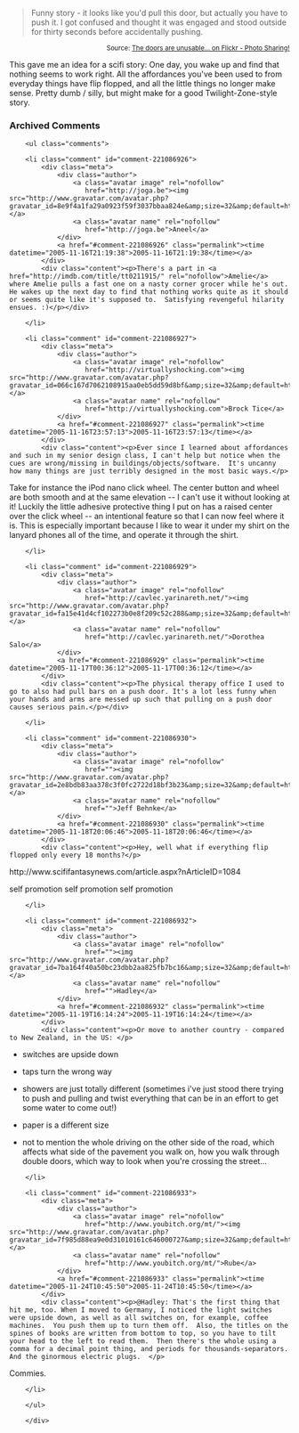 <blockquote cite="http://www.flickr.com/photos/plasticbag/63592141/in/photostream/">Funny story - it looks like you'd pull this door, but actually you have to push it. I got confused and thought it was engaged and stood outside for thirty seconds before accidentally pushing.</blockquote>
<small style="text-align:right; display:block">Source: <a href="http://www.flickr.com/photos/plasticbag/63592141/in/photostream/">The doors are unusable... on Flickr - Photo Sharing!</a></small>

This gave me an idea for a scifi story:  One day, you wake up and find that nothing seems to work right.  All the affordances you've been used to from everyday things have flip flopped, and all the little things no longer make sense.  Pretty dumb / silly, but might make for a good Twilight-Zone-style story.

<div id="comments" class="comments archived-comments">
            <h3>Archived Comments</h3>
            
        <ul class="comments">
            
        <li class="comment" id="comment-221086926">
            <div class="meta">
                <div class="author">
                    <a class="avatar image" rel="nofollow" 
                       href="http://joga.be"><img src="http://www.gravatar.com/avatar.php?gravatar_id=8e9f4a1fa29a0923f59f3037bbaa824e&amp;size=32&amp;default=http://mediacdn.disqus.com/1320279820/images/noavatar32.png"/></a>
                    <a class="avatar name" rel="nofollow" 
                       href="http://joga.be">Aneel</a>
                </div>
                <a href="#comment-221086926" class="permalink"><time datetime="2005-11-16T21:19:38">2005-11-16T21:19:38</time></a>
            </div>
            <div class="content"><p>There's a part in <a href="http://imdb.com/title/tt0211915/" rel="nofollow">Amelie</a> where Amelie pulls a fast one on a nasty corner grocer while he's out.  He wakes up the next day to find that nothing works quite as it should or seems quite like it's supposed to.  Satisfying revengeful hilarity ensues. :)</p></div>
            
        </li>
    
        <li class="comment" id="comment-221086927">
            <div class="meta">
                <div class="author">
                    <a class="avatar image" rel="nofollow" 
                       href="http://virtuallyshocking.com"><img src="http://www.gravatar.com/avatar.php?gravatar_id=066c167d7062108915aa0eb5dd59d8bf&amp;size=32&amp;default=http://mediacdn.disqus.com/1320279820/images/noavatar32.png"/></a>
                    <a class="avatar name" rel="nofollow" 
                       href="http://virtuallyshocking.com">Brock Tice</a>
                </div>
                <a href="#comment-221086927" class="permalink"><time datetime="2005-11-16T23:57:13">2005-11-16T23:57:13</time></a>
            </div>
            <div class="content"><p>Ever since I learned about affordances and such in my senior design class, I can't help but notice when the cues are wrong/missing in buildings/objects/software.  It's uncanny how many things are just terribly designed in the most basic ways.</p>

<p>Take for instance the iPod nano click wheel. The center button and wheel are both smooth and at the same elevation -- I can't use it without looking at it! Luckily the little adhesive protective thing I put on has a raised center over the click wheel -- an intentional feature so that I can now feel where it is.  This is especially important because I like to wear it under my shirt on the lanyard phones all of the time, and operate it through the shirt.</p></div>
            
        </li>
    
        <li class="comment" id="comment-221086929">
            <div class="meta">
                <div class="author">
                    <a class="avatar image" rel="nofollow" 
                       href="http://cavlec.yarinareth.net/"><img src="http://www.gravatar.com/avatar.php?gravatar_id=fa15e41d4cf102273b0e8f209c52c288&amp;size=32&amp;default=http://mediacdn.disqus.com/1320279820/images/noavatar32.png"/></a>
                    <a class="avatar name" rel="nofollow" 
                       href="http://cavlec.yarinareth.net/">Dorothea Salo</a>
                </div>
                <a href="#comment-221086929" class="permalink"><time datetime="2005-11-17T00:36:12">2005-11-17T00:36:12</time></a>
            </div>
            <div class="content"><p>The physical therapy office I used to go to also had pull bars on a push door. It's a lot less funny when your hands and arms are messed up such that pulling on a push door causes serious pain.</p></div>
            
        </li>
    
        <li class="comment" id="comment-221086930">
            <div class="meta">
                <div class="author">
                    <a class="avatar image" rel="nofollow" 
                       href=""><img src="http://www.gravatar.com/avatar.php?gravatar_id=2e8bdb83aa378c3f0fc2722d18bf3b23&amp;size=32&amp;default=http://mediacdn.disqus.com/1320279820/images/noavatar32.png"/></a>
                    <a class="avatar name" rel="nofollow" 
                       href="">Jeff Behnke</a>
                </div>
                <a href="#comment-221086930" class="permalink"><time datetime="2005-11-18T20:06:46">2005-11-18T20:06:46</time></a>
            </div>
            <div class="content"><p>Hey, well what if everything flip flopped only every 18 months?</p>

<p>http://www.scififantasynews.com/article.aspx?nArticleID=1084</p>

<p>self promotion self promotion self promotion</p></div>
            
        </li>
    
        <li class="comment" id="comment-221086932">
            <div class="meta">
                <div class="author">
                    <a class="avatar image" rel="nofollow" 
                       href=""><img src="http://www.gravatar.com/avatar.php?gravatar_id=7ba164f40a50bc23dbb2aa825fb7bc16&amp;size=32&amp;default=http://mediacdn.disqus.com/1320279820/images/noavatar32.png"/></a>
                    <a class="avatar name" rel="nofollow" 
                       href="">Hadley</a>
                </div>
                <a href="#comment-221086932" class="permalink"><time datetime="2005-11-19T16:14:24">2005-11-19T16:14:24</time></a>
            </div>
            <div class="content"><p>Or move to another country - compared to New Zealand, in the US: </p>

<ul>
<li><p>switches are upside down</p></li>
<li><p>taps turn the wrong way</p></li>
<li><p>showers are just totally different (sometimes i've just stood there trying to push and pulling and twist everything that can be in an effort to get some water to come out!)</p></li>
<li><p>paper is a different size</p></li>
<li><p>not to mention the whole driving on the other side of the road, which affects what side of the pavement you walk on, how you walk through double doors, which way to look when you're crossing the street...</p></li>
</ul></div>
            
        </li>
    
        <li class="comment" id="comment-221086933">
            <div class="meta">
                <div class="author">
                    <a class="avatar image" rel="nofollow" 
                       href="http://www.youbitch.org/mt/"><img src="http://www.gravatar.com/avatar.php?gravatar_id=7f985d88ea9e0d31010161c646000727&amp;size=32&amp;default=http://mediacdn.disqus.com/1320279820/images/noavatar32.png"/></a>
                    <a class="avatar name" rel="nofollow" 
                       href="http://www.youbitch.org/mt/">Rube</a>
                </div>
                <a href="#comment-221086933" class="permalink"><time datetime="2005-11-24T10:45:50">2005-11-24T10:45:50</time></a>
            </div>
            <div class="content"><p>@Hadley: That's the first thing that hit me, too. When I moved to Germany, I noticed the light switches were upside down, as well as all switches on, for example, coffee machines.  You push them up to turn them off.  Also, the titles on the spines of books are written from bottom to top, so you have to tilt your head to the left to read them.  Then there's the whole using a comma for a decimal point thing, and periods for thousands-separators.  And the ginormous electric plugs.  </p>

<p>Commies.</p></div>
            
        </li>
    
        </ul>
    
        </div>
    